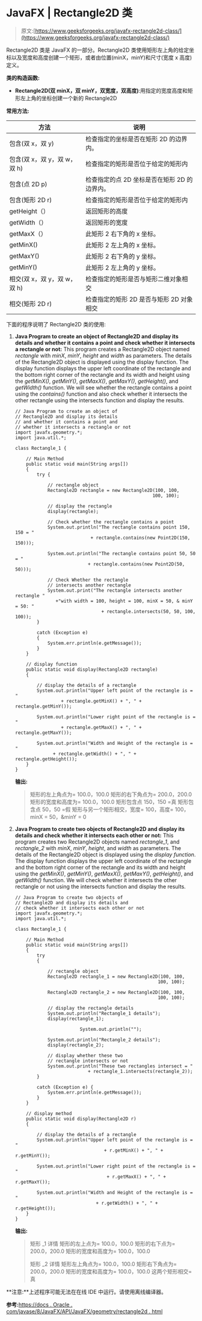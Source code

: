 # JavaFX | Rectangle2D 类

> 原文:[https://www.geeksforgeeks.org/javafx-rectangle2d-class/](https://www.geeksforgeeks.org/javafx-rectangle2d-class/)

Rectangle2D 类是 JavaFX 的一部分。Rectangle2D 类使用矩形左上角的给定坐标以及宽度和高度创建一个矩形，或者由位置(minX，minY)和尺寸(宽度 x 高度)定义。

**类的构造函数:**

*   **Rectangle2D(双 minX，双 minY，双宽度，双高度)**:用指定的宽度高度和矩形左上角的坐标创建一个新的 Rectangle2D

**常用方法:**

| 方法 | 说明 |
| --- | --- |
| 包含(双 x，双 y) | 检查指定的坐标是否在矩形 2D 的边界内。 |
| 包含(双 x，双 y，双 w，双 h) | 检查指定的矩形是否位于给定的矩形内 |
| 包含(点 2D p) | 检查指定的点 2D 坐标是否在矩形 2D 的边界内。 |
| 包含(矩形 2D r) | 检查指定的矩形是否位于给定的矩形内 |
| getHeight（） | 返回矩形的高度 |
| getWidth（） | 返回矩形的宽度 |
| getMaxX（） | 此矩形 2 右下角的 x 坐标。 |
| getMinX() | 此矩形 2 左上角的 x 坐标。 |
| getMaxY() | 此矩形 2 右下角的 y 坐标。 |
| getMinY() | 此矩形 2 左上角的 y 坐标。 |
| 相交(双 x，双 y，双 w，双 h) | 检查指定的矩形是否与矩形二维对象相交 |
| 相交(矩形 2D r) | 检查指定的矩形 2D 是否与矩形 2D 对象相交 |

下面的程序说明了 Rectangle2D 类的使用:

1.  **Java Program to create an object of Rectangle2D and display its details and whether it contains a point and check whether it intersects a rectangle or not:** This program creates a Rectangle2D object named *rectangle* with *minX*, *minY*, *height* and *width* as parameters. The details of the Rectangle2D object is displayed using the display function. The display function displays the upper left coordinate of the rectangle and the bottom right corner of the rectangle and its width and height using the *getMinX()*, *getMinY()*, *getMaxX()*, *getMaxY()*, *getHeight()*, and *getWidth()* function. We will see whether the rectangle contains a point using the *contains()* function and also check whether it intersects the other rectangle using the intersects function and display the results.

    ```
    // Java Program to create an object of 
    // Rectangle2D and display its details
    // and whether it contains a point and 
    // whether it intersects a rectangle or not
    import javafx.geometry.*;
    import java.util.*;

    class Rectangle_1 {

        // Main Method
        public static void main(String args[])
        {
            try {

                // rectangle object
                Rectangle2D rectangle = new Rectangle2D(100, 100, 
                                                       100, 100);

                // display the rectangle
                display(rectangle);

                // Check whether the rectangle contains a point
                System.out.println("The rectangle contains point 150, 150 = " 
                                + rectangle.contains(new Point2D(150, 150)));

                System.out.println("The rectangle contains point 50, 50 = " 
                               + rectangle.contains(new Point2D(50, 50)));

                // Check Whether the rectangle 
                // intersects another rectangle
                System.out.print("The rectangle intersects another rectangle " 
                   +"with width = 100, height = 100, minX = 50, & minY = 50: " 
                                    + rectangle.intersects(50, 50, 100, 100));
            }

            catch (Exception e) 
            {
                System.err.println(e.getMessage());
            }
        }

        // display function
        public static void display(Rectangle2D rectangle)
        {

            // display the details of a rectangle
            System.out.println("Upper left point of the rectangle is = " 
                     + rectangle.getMinX() + ", " + rectangle.getMinY());

            System.out.println("Lower right point of the rectangle is = " 
                     + rectangle.getMaxX() + ", " + rectangle.getMaxY());

            System.out.println("Width and Height of the rectangle is = " 
                  + rectangle.getWidth() + ", " + rectangle.getHeight());
        }
    }
    ```

    **输出:**

    > 矩形的左上角点为= 100.0，100.0
    > 矩形的右下角点为= 200.0，200.0
    > 矩形的宽度和高度为= 100.0，100.0
    > 矩形包含点 150，150 =真
    > 矩形包含点 50，50 =假
    > 矩形与另一个矩形相交，宽度= 100，高度= 100，minX = 50，&minY = 0

2.  **Java Program to create two objects of Rectangle2D and display its details and check whether it intersects each other or not:** This program creates two Rectangle2D objects named *rectangle_1*, and *rectangle_2* with *minX*, *minY*, *height*, and *width* as parameters. The details of the Rectangle2D object is displayed using the *display function*. The display function displays the upper left coordinate of the rectangle and the bottom right corner of the rectangle and its width and height using the *getMinX()*, *getMinY()*, *getMaxX()*, *getMaxY()*, *getHeight()*, and *getWidth()* function. We will check whether it intersects the other rectangle or not using the intersects function and display the results.

    ```
    // Java Program to create two objects of
    // Rectangle2D and display its details and
    // check whether it intersects each other or not
    import javafx.geometry.*;
    import java.util.*;

    class Rectangle_1 {

        // Main Method
        public static void main(String args[])
        {
            try 
            {

                // rectangle object
                Rectangle2D rectangle_1 = new Rectangle2D(100, 100,
                                                         100, 100);

                Rectangle2D rectangle_2 = new Rectangle2D(100, 100,
                                                         100, 100);

                // display the rectangle details
                System.out.println("Rectangle_1 details");
                display(rectangle_1);

                            System.out.println("");

                System.out.println("Rectangle_2 details");
                display(rectangle_2);

                // display whether these two 
                // rectangle intersects or not
                System.out.println("These two rectangles intersect = " 
                               + rectangle_1.intersects(rectangle_2));
            }

            catch (Exception e) {
                System.err.println(e.getMessage());
            }
        }

        // display method
        public static void display(Rectangle2D r)
        {

            // display the details of a rectangle
            System.out.println("Upper left point of the rectangle is = " 
                                     + r.getMinX() + ", " + r.getMinY());

            System.out.println("Lower right point of the rectangle is = " 
                                      + r.getMaxX() + ", " + r.getMaxY());

            System.out.println("Width and Height of the rectangle is = " 
                                  + r.getWidth() + ", " + r.getHeight());
        }
    }
    ```

    **输出:**

    > 矩形 _1 详情
    > 矩形的左上点为= 100.0，100.0
    > 矩形的右下点为= 200.0，200.0
    > 矩形的宽度和高度为= 100.0，100.0
    > 
    > 矩形 _2 详情
    > 矩形左上角点为= 100.0，100.0
    > 矩形右下角点为= 200.0，200.0
    > 矩形的宽度和高度为= 100.0，100.0
    > 这两个矩形相交=真

**注意:**上述程序可能无法在在线 IDE 中运行。请使用离线编译器。

**参考:**[https://docs . Oracle . com/javase/8/JavaFX/API/JavaFX/geometry/rectangle2d . html](https://docs.oracle.com/javase/8/javafx/api/javafx/geometry/Rectangle2D.html)